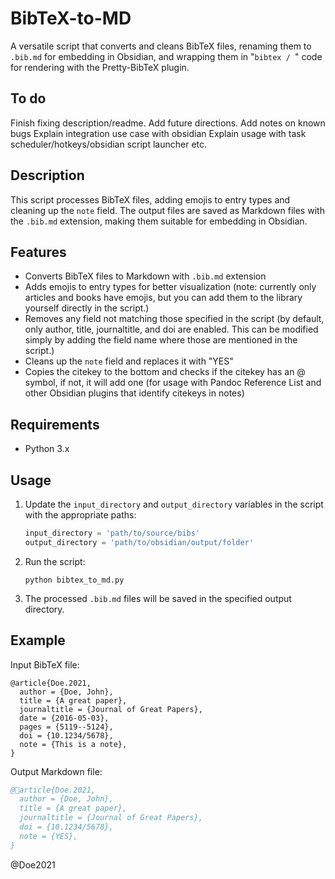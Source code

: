 # BibTeX-to-MD

A versatile script that converts and cleans BibTeX files, renaming them to `.bib.md` for embedding in Obsidian, and wrapping them in "```bibtex / ```" code for rendering with the Pretty-BibTeX plugin.

## To do

Finish fixing description/readme.
Add future directions.
Add notes on known bugs
Explain integration use case with obsidian
Explain usage with task scheduler/hotkeys/obsidian script launcher
etc.

## Description

This script processes BibTeX files, adding emojis to entry types and cleaning up the `note` field. The output files are saved as Markdown files with the `.bib.md` extension, making them suitable for embedding in Obsidian.

## Features

- Converts BibTeX files to Markdown with `.bib.md` extension
- Adds emojis to entry types for better visualization (note: currently only articles and books have emojis, but you can add them to the library yourself directly in the script.)
- Removes any field not matching those specified in the script (by default, only author, title, journaltitle, and doi are enabled. This can be modified simply by adding the field name where those are mentioned in the script.)
- Cleans up the `note` field and replaces it with "YES"
- Copies the citekey to the bottom and checks if the citekey has an @ symbol, if not, it will add one (for usage with Pandoc Reference List and other Obsidian plugins that identify citekeys in notes)

## Requirements

- Python 3.x

## Usage

1. Update the `input_directory` and `output_directory` variables in the script with the appropriate paths:

   ```python
   input_directory = 'path/to/source/bibs'
   output_directory = 'path/to/obsidian/output/folder'
   ```

2. Run the script:

   ```
   python bibtex_to_md.py
   ```

3. The processed `.bib.md` files will be saved in the specified output directory.

## Example

Input BibTeX file:

```
@article{Doe.2021,
  author = {Doe, John},
  title = {A great paper},
  journaltitle = {Journal of Great Papers},
  date = {2016-05-03},
  pages = {5119--5124},
  doi = {10.1234/5678},
  note = {This is a note},
}
```

Output Markdown file:

```bibtex
@📄article{Doe.2021,
  author = {Doe, John},
  title = {A great paper},
  journaltitle = {Journal of Great Papers},
  doi = {10.1234/5678},
  note = {YES},
}
```
@Doe2021
